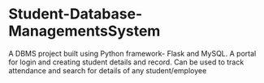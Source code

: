 # Student-Database-ManagementsSystem
 A DBMS project built using Python framework- Flask and MySQL. A portal for login and creating student details and record. Can be used to track attendance and search for details of any student/employee

